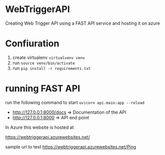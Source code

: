 # WebTriggerAPI
Creating Web Trigger API using a FAST API service and hosting it on azure

# Confiuration 

1. create virtualenv `virtualvenv venv`
2. run `source venv/bin/activate`
3. run `pip install -r requirements.txt`

# running FAST API

run the following command to start `uvicorn api.main:app --reload`

- http://127.0.0.1:8000/docs => Documentation of the API
- http://127.0.0.1:8000 => API end point 


In Azure this website is hosted at 

https://webtriggerapi.azurewebsites.net/

sample url to test
https://webtriggerapi.azurewebsites.net/Ping

